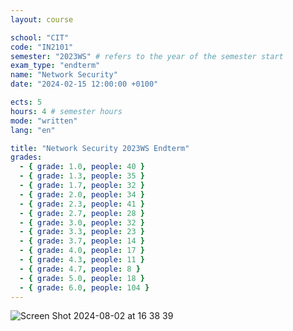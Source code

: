 ```yaml
---
layout: course

school: "CIT"
code: "IN2101"
semester: "2023WS" # refers to the year of the semester start
exam_type: "endterm"
name: "Network Security"
date: "2024-02-15 12:00:00 +0100"

ects: 5
hours: 4 # semester hours
mode: "written"
lang: "en"

title: "Network Security 2023WS Endterm"
grades:
  - { grade: 1.0, people: 40 }
  - { grade: 1.3, people: 35 }
  - { grade: 1.7, people: 32 }
  - { grade: 2.0, people: 34 }
  - { grade: 2.3, people: 41 }
  - { grade: 2.7, people: 28 }
  - { grade: 3.0, people: 32 }
  - { grade: 3.3, people: 23 }
  - { grade: 3.7, people: 14 }
  - { grade: 4.0, people: 17 }
  - { grade: 4.3, people: 11 }
  - { grade: 4.7, people: 8 }
  - { grade: 5.0, people: 18 }
  - { grade: 6.0, people: 104 }
---
```


![Screen Shot 2024-08-02 at 16 38 39](https://github.com/user-attachments/assets/8a34bf1b-e822-42d1-b214-9342cd559091)
